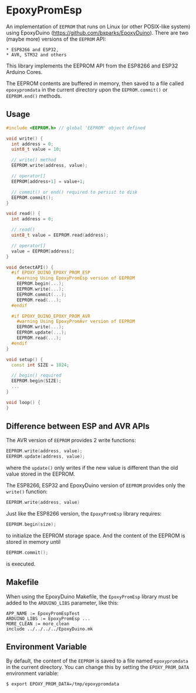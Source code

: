 # EpoxyPromEsp

An implementation of `EEPROM` that runs on Linux (or other POSIX-like system)
using EpoxyDuino (https://github.com/bxparks/EpoxyDuino). There are two (maybe
more) versions of the `EEPROM` API:

    * ESP8266 and ESP32,
    * AVR, STM32 and others

This library implements the EEPROM API from the ESP8266 and ESP32 Arduino Cores.

The EEPROM contents are buffered in memory, then saved to a file called
`epoxypromdata` in the current directory upon the `EEPROM.commit()` or
`EEPROM.end()` methods.

## Usage

```C++
#include <EEPROM.h> // global 'EEPROM' object defined

void write() {
  int address = 0;
  uint8_t value = 10;

  // write() method
  EEPROM.write(address, value);

  // operator[]
  EEPROM[address+1] = value+1;

  // commit() or end() required to persist to disk
  EEPROM.commit();
}

void read() {
  int address = 0;

  // read()
  uint8_t value = EEPROM.read(address);

  // operator[]
  value = EEPROM[address];
}

void detectAPI() {
  #if EPOXY_DUINO_EPOXY_PROM_ESP
    #warning Using EpoxyPromEsp version of EEPROM
    EEPROM.begin(...);
    EEPROM.write(...);
    EEPROM.commit(...);
    EEPROM.read(...);
  #endif

  #if EPOXY_DUINO_EPOXY_PROM_AVR
    #warning Using EpoxyPromAvr version of EEPROM
    EEPROM.write(...);
    EEPROM.update(...);
    EEPROM.read(...);
  #endif
}

void setup() {
  const int SIZE = 1024;

  // begin() required
  EEPROM.begin(SIZE);
  ...
}

void loop() {
}
```

## Difference between ESP and AVR APIs

The AVR version of `EEPROM` provides 2 write functions:
```C++
EEPROM.write(address, value);
EEPROM.update(address, value);
```
where the `update()` only writes if the new value is different than the old
value stored in the EEPROM.

The ESP8266, ESP32 and EpoxyDuino version of `EEPROM` provides only the
`write()` function:
```C++
EEPROM.write(address, value)
```

Just like the ESP8266 version, the `EpoxyPromEsp` library requires:
```C++
EEPROM.begin(size);
```
to initialize the EEPROM storage space. And the content of the EEPROM
is stored in memory until
```C++
EEPROM.commit();
```
is executed.

## Makefile

When using the EpoxyDuino Makefile, the `EpoxyPromEsp` library must be added to
the `ARDUINO_LIBS` parameter, like this:

```
APP_NAME := EpoxyPromEspTest
ARDUINO_LIBS := EpoxyPromEsp ...
MORE_CLEAN := more_clean
include ../../../../EpoxyDuino.mk
```

## Environment Variable

By default, the content of the `EEPROM` is saved to a file named
`epoxypromdata` in the current directory. You can change this by setting the
`EPOXY_PROM_DATA` environment variable:

```
$ export EPOXY_PROM_DATA=/tmp/epoxypromdata
```
